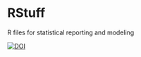 RStuff
======

R files for statistical reporting and modeling

[![DOI](https://zenodo.org/badge/6165/SvetlanaEden/RStuff.png)](http://dx.doi.org/10.5281/zenodo.11758)
